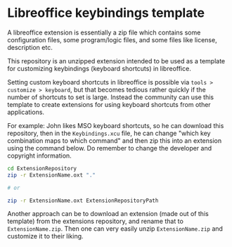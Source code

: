 # Libreoffice keybindings template

A libreoffice extension is essentially a zip file which contains some
configuration files, some program/logic files, and some files like
license, description etc.

This repository is an unzipped extension intended to be used as a template
for customizing keybindings (keyboard shortcuts) in libreoffice.

Setting custom keyboard shortcuts in libreoffice is possible via
`tools > customize > keyboard`, but that becomes tedious rather quickly
if the number of shortcuts to set is large. Instead the community can
use this template to create extensions for using keyboard shortcuts
from other applications.

For example: John likes MSO keyboard shortcuts, so he can download this
repository, then in the `Keybindings.xcu` file, he can change "which key
combination maps to which command" and then zip this into an extension
using the command below. Do remember to change the developer and copyright
information.

```bash
cd ExtensionRepository
zip -r ExtensionName.oxt "."

# or

zip -r ExtensionName.oxt ExtensionRepositoryPath
```

Another approach can be to download an extension (made out of this template)
from the extensions repository, and rename that to `ExtensionName.zip`. Then one
can very easily unzip `ExtensionName.zip` and customize it to their liking.
